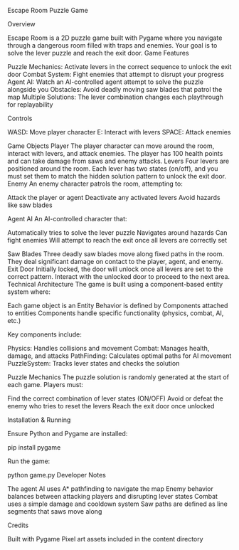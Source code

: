 Escape Room Puzzle Game

Overview

Escape Room is a 2D puzzle game built with Pygame where you navigate through a dangerous room filled with traps and enemies. Your goal is to solve the lever puzzle and reach the exit door.
Game Features

Puzzle Mechanics: Activate levers in the correct sequence to unlock the exit door
Combat System: Fight enemies that attempt to disrupt your progress
Agent AI: Watch an AI-controlled agent attempt to solve the puzzle alongside you
Obstacles: Avoid deadly moving saw blades that patrol the map
Multiple Solutions: The lever combination changes each playthrough for replayability

Controls

WASD: Move player character
E: Interact with levers
SPACE: Attack enemies

Game Objects
Player
The player character can move around the room, interact with levers, and attack enemies. The player has 100 health points and can take damage from saws and enemy attacks.
Levers
Four levers are positioned around the room. Each lever has two states (on/off), and you must set them to match the hidden solution pattern to unlock the exit door.
Enemy
An enemy character patrols the room, attempting to:

Attack the player or agent
Deactivate any activated levers
Avoid hazards like saw blades

Agent AI
An AI-controlled character that:

Automatically tries to solve the lever puzzle
Navigates around hazards
Can fight enemies
Will attempt to reach the exit once all levers are correctly set

Saw Blades
Three deadly saw blades move along fixed paths in the room. They deal significant damage on contact to the player, agent, and enemy.
Exit Door
Initially locked, the door will unlock once all levers are set to the correct pattern. Interact with the unlocked door to proceed to the next area.
Technical Architecture
The game is built using a component-based entity system where:

Each game object is an Entity
Behavior is defined by Components attached to entities
Components handle specific functionality (physics, combat, AI, etc.)

Key components include:

Physics: Handles collisions and movement
Combat: Manages health, damage, and attacks
PathFinding: Calculates optimal paths for AI movement
PuzzleSystem: Tracks lever states and checks the solution

Puzzle Mechanics
The puzzle solution is randomly generated at the start of each game. Players must:

Find the correct combination of lever states (ON/OFF)
Avoid or defeat the enemy who tries to reset the levers
Reach the exit door once unlocked

Installation & Running

Ensure Python and Pygame are installed:

pip install pygame

Run the game:

python game.py
Developer Notes

The agent AI uses A* pathfinding to navigate the map
Enemy behavior balances between attacking players and disrupting lever states
Combat uses a simple damage and cooldown system
Saw paths are defined as line segments that saws move along

Credits

Built with Pygame
Pixel art assets included in the content directory

